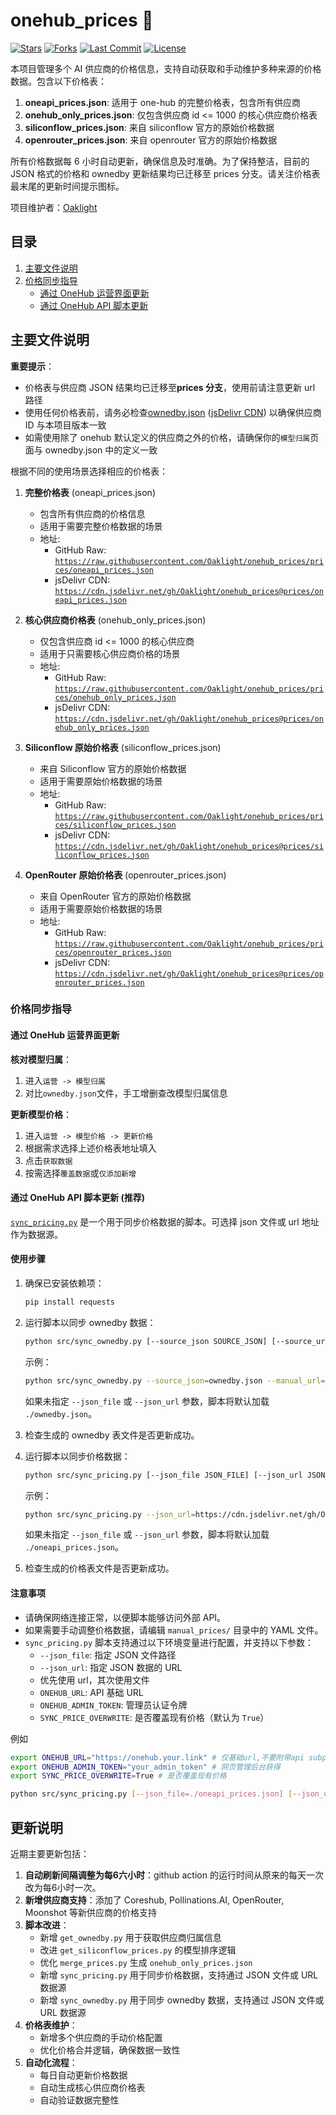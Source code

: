 # onehub_prices 🚀

[![Stars](https://img.shields.io/github/stars/Oaklight/onehub_prices?style=flat-square)](https://github.com/Oaklight/onehub_prices/stargazers)
[![Forks](https://img.shields.io/github/forks/Oaklight/onehub_prices?style=flat-square)](https://github.com/Oaklight/onehub_prices/network/members)
[![Last Commit](https://img.shields.io/github/last-commit/Oaklight/onehub_prices?style=flat-square)](https://github.com/Oaklight/onehub_prices/commits/master)
[![License](https://img.shields.io/github/license/Oaklight/onehub_prices?style=flat-square)](LICENSE)

本项目管理多个 AI 供应商的价格信息，支持自动获取和手动维护多种来源的价格数据。包含以下价格表：

1. **oneapi_prices.json**: 适用于 one-hub 的完整价格表，包含所有供应商
2. **onehub_only_prices.json**: 仅包含供应商 id <= 1000 的核心供应商价格表
3. **siliconflow_prices.json**: 来自 siliconflow 官方的原始价格数据
4. **openrouter_prices.json**: 来自 openrouter 官方的原始价格数据

所有价格数据每 6 小时自动更新，确保信息及时准确。为了保持整洁，目前的 JSON 格式的价格和 ownedby 更新结果均已迁移至 prices 分支。请关注价格表最末尾的更新时间提示图标。

项目维护者：[Oaklight](https://github.com/Oaklight)

## 目录

1. [主要文件说明](#主要文件说明)
2. [价格同步指导](#价格同步指导)
   - [通过 OneHub 运营界面更新](#通过-onehub-运营界面更新)
   - [通过 OneHub API 脚本更新](#通过-onehub-api-脚本更新-推荐)

## 主要文件说明

**重要提示**：

- 价格表与供应商 JSON 结果均已迁移至**prices 分支**，使用前请注意更新 url 路径
- 使用任何价格表前，请务必检查[ownedby.json](https://raw.githubusercontent.com/Oaklight/onehub_prices/prices/ownedby.json) ([jsDelivr CDN](https://cdn.jsdelivr.net/gh/Oaklight/onehub_prices@prices/ownedby.json)) 以确保供应商 ID 与本项目版本一致
- 如需使用除了 onehub 默认定义的供应商之外的价格，请确保你的`模型归属`页面与 ownedby.json 中的定义一致

根据不同的使用场景选择相应的价格表：

1. **完整价格表** (oneapi_prices.json)

   - 包含所有供应商的价格信息
   - 适用于需要完整价格数据的场景
   - 地址:
     - GitHub Raw: [`https://raw.githubusercontent.com/Oaklight/onehub_prices/prices/oneapi_prices.json`](https://raw.githubusercontent.com/Oaklight/onehub_prices/prices/oneapi_prices.json)
     - jsDelivr CDN: [`https://cdn.jsdelivr.net/gh/Oaklight/onehub_prices@prices/oneapi_prices.json`](https://cdn.jsdelivr.net/gh/Oaklight/onehub_prices@prices/oneapi_prices.json)

2. **核心供应商价格表** (onehub_only_prices.json)

   - 仅包含供应商 id <= 1000 的核心供应商
   - 适用于只需要核心供应商价格的场景
   - 地址:
     - GitHub Raw: [`https://raw.githubusercontent.com/Oaklight/onehub_prices/prices/onehub_only_prices.json`](https://raw.githubusercontent.com/Oaklight/onehub_prices/prices/onehub_only_prices.json)
     - jsDelivr CDN: [`https://cdn.jsdelivr.net/gh/Oaklight/onehub_prices@prices/onehub_only_prices.json`](https://cdn.jsdelivr.net/gh/Oaklight/onehub_prices@prices/onehub_only_prices.json)

3. **Siliconflow 原始价格表** (siliconflow_prices.json)

   - 来自 Siliconflow 官方的原始价格数据
   - 适用于需要原始价格数据的场景
   - 地址:
     - GitHub Raw: [`https://raw.githubusercontent.com/Oaklight/onehub_prices/prices/siliconflow_prices.json`](https://raw.githubusercontent.com/Oaklight/onehub_prices/prices/siliconflow_prices.json)
     - jsDelivr CDN: [`https://cdn.jsdelivr.net/gh/Oaklight/onehub_prices@prices/siliconflow_prices.json`](https://cdn.jsdelivr.net/gh/Oaklight/onehub_prices@prices/siliconflow_prices.json)

4. **OpenRouter 原始价格表** (openrouter_prices.json)
   - 来自 OpenRouter 官方的原始价格数据
   - 适用于需要原始价格数据的场景
   - 地址:
     - GitHub Raw: [`https://raw.githubusercontent.com/Oaklight/onehub_prices/prices/openrouter_prices.json`](https://raw.githubusercontent.com/Oaklight/onehub_prices/prices/openrouter_prices.json)
     - jsDelivr CDN: [`https://cdn.jsdelivr.net/gh/Oaklight/onehub_prices@prices/openrouter_prices.json`](https://cdn.jsdelivr.net/gh/Oaklight/onehub_prices@prices/openrouter_prices.json)

### 价格同步指导

#### 通过 OneHub 运营界面更新

**核对模型归属**：

1. 进入`运营 -> 模型归属`
2. 对比`ownedby.json`文件，手工增删查改模型归属信息

**更新模型价格**：

1. 进入`运营 -> 模型价格 -> 更新价格`
2. 根据需求选择上述价格表地址填入
3. 点击`获取数据`
4. 按需选择`覆盖数据`或`仅添加新增`

#### 通过 OneHub API 脚本更新 (推荐)

[`sync_pricing.py`](src/sync_pricing.py) 是一个用于同步价格数据的脚本。可选择 json 文件或 url 地址作为数据源。

#### 使用步骤

1. 确保已安装依赖项：

   ```bash
   pip install requests
   ```

2. 运行脚本以同步 ownedby 数据：

   ```bash
   python src/sync_ownedby.py [--source_json SOURCE_JSON] [--source_url SOURCE_URL] [--manual_json MANUAL_JSON] [--manual_url MANUAL_URL]
   ```

   示例：

   ```bash
   python src/sync_ownedby.py --source_json=ownedby.json --manual_url=https://cdn.jsdelivr.net/gh/Oaklight/onehub_prices@prices/ownedby_manual.json
   ```

   如果未指定 `--json_file` 或 `--json_url` 参数，脚本将默认加载 `./ownedby.json`。

3. 检查生成的 ownedby 表文件是否更新成功。

4. 运行脚本以同步价格数据：

   ```bash
   python src/sync_pricing.py [--json_file JSON_FILE] [--json_url JSON_URL]
   ```

   示例：

   ```bash
   python src/sync_pricing.py --json_url=https://cdn.jsdelivr.net/gh/Oaklight/onehub_prices@prices/oneapi_prices.json
   ```

   如果未指定 `--json_file` 或 `--json_url` 参数，脚本将默认加载 `./oneapi_prices.json`。

5. 检查生成的价格表文件是否更新成功。

#### 注意事项

- 请确保网络连接正常，以便脚本能够访问外部 API。
- 如果需要手动调整价格数据，请编辑 `manual_prices/` 目录中的 YAML 文件。
- `sync_pricing.py` 脚本支持通过以下环境变量进行配置，并支持以下参数：
  - `--json_file`: 指定 JSON 文件路径
  - `--json_url`: 指定 JSON 数据的 URL
  - 优先使用 url，其次使用文件
  - `ONEHUB_URL`: API 基础 URL
  - `ONEHUB_ADMIN_TOKEN`: 管理员认证令牌
  - `SYNC_PRICE_OVERWRITE`: 是否覆盖现有价格（默认为 `True`）

例如

```bash
export ONEHUB_URL="https://onehub.your.link" # 仅基础url,不要附带api subpath
export ONEHUB_ADMIN_TOKEN="your_admin_token" # 网页管理后台获得
export SYNC_PRICE_OVERWRITE=True # 是否覆盖现有价格

python src/sync_pricing.py [--json_file=./oneapi_prices.json] [--json_url=https://cdn.jsdelivr.net/gh/Oaklight/onehub_prices@prices/oneapi_prices.json]
```

## 更新说明

近期主要更新包括：

1. **自动刷新间隔调整为每6六小时**：github action 的运行时间从原来的每天一次改为每6小时一次。
2. **新增供应商支持**：添加了 Coreshub, Pollinations.AI, OpenRouter, Moonshot 等新供应商的价格支持
3. **脚本改进**：
   - 新增 `get_ownedby.py` 用于获取供应商归属信息
   - 改进 `get_siliconflow_prices.py` 的模型排序逻辑
   - 优化 `merge_prices.py` 生成 `onehub_only_prices.json`
   - 新增 `sync_pricing.py` 用于同步价格数据，支持通过 JSON 文件或 URL 数据源
   - 新增 `sync_ownedby.py` 用于同步 ownedby 数据，支持通过 JSON 文件或 URL 数据源
4. **价格表维护**：
   - 新增多个供应商的手动价格配置
   - 优化价格合并逻辑，确保数据一致性
5. **自动化流程**：
   - 每日自动更新价格数据
   - 自动生成核心供应商价格表
   - 自动验证数据完整性
